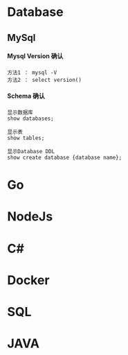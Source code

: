 
# Database
## MySql
#### Mysql Version 确认
```
方法1 ： mysql -V
方法2 ： select version()
```
#### Schema 确认
```
显示数据库
show databases;
```
```
显示表
show tables;
```
```
显示Database DDL
show create database {database name};

```
# Go
# NodeJs
# C#
# Docker
# SQL
# JAVA

